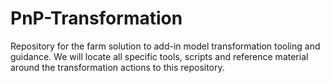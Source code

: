 # PnP-Transformation 
Repository for the farm solution to add-in model transformation tooling and guidance. We will locate all specific tools, scripts and reference material around the transformation actions to this repository. 
